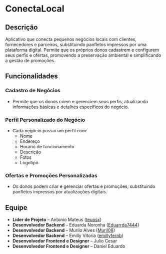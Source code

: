 # ConectaLocal

## Descrição
Aplicativo que conecta pequenos negócios locais com clientes, fornecedores e parceiros, substituindo panfletos impressos por uma plataforma digital. Permite que os próprios donos cadastrem e configurem seus perfis e ofertas, promovendo a preservação ambiental e simplificando a gestão de promoções.

## Funcionalidades

### **Cadastro de Negócios**
- Permite que os donos criem e gerenciem seus perfis, atualizando informações básicas e detalhes específicos do negócio.

### **Perfil Personalizado do Negócio**
- Cada negócio possui um perfil com:
  - Nome
  - Endereço
  - Horário de funcionamento
  - Descrição
  - Fotos
  - Logotipo

### **Ofertas e Promoções Personalizadas**
- Os donos podem criar e gerenciar ofertas e promoções, substituindo panfletos impressos por atualizações digitais.

## Equipe
- **Líder de Projeto** – Antonio Mateus ([teuosx](https://github.com/teuosx))
- **Desenvolvedor Backend** – Eduarda Noronha ([Eduarrda7444](https://github.com/Eduarrda7444))
- **Desenvolvedor Backend** – Murilo Alves ([Muril08](https://github.com/Muril08))
- **Desenvolvedor Backend** – Emilly Vitoria ([emillyfernb](https://github.com/emillyfernb))
- **Desenvolvedor Frontend e Designer** – Julio Cesar 
- **Desenvolvedor Frontend e Designer** – Daniel Eduardo

